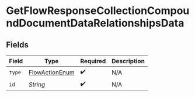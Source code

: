 # GetFlowResponseCollectionCompoundDocumentDataRelationshipsData


## Fields

| Field                                                       | Type                                                        | Required                                                    | Description                                                 |
| ----------------------------------------------------------- | ----------------------------------------------------------- | ----------------------------------------------------------- | ----------------------------------------------------------- |
| `type`                                                      | [FlowActionEnum](../../models/components/FlowActionEnum.md) | :heavy_check_mark:                                          | N/A                                                         |
| `id`                                                        | *String*                                                    | :heavy_check_mark:                                          | N/A                                                         |